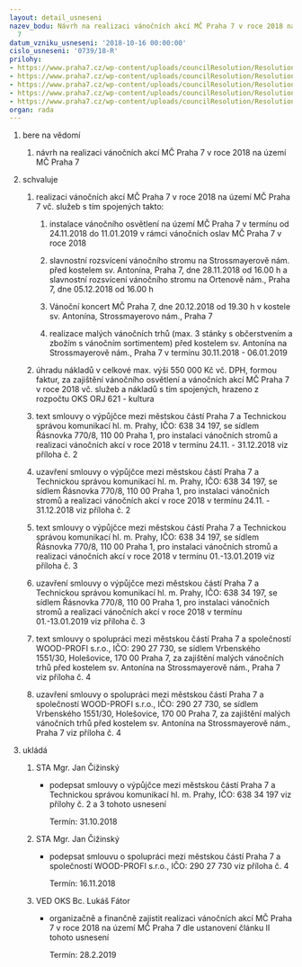 ```yaml
---
layout: detail_usneseni
nazev_bodu: Návrh na realizaci vánočních akcí MČ Praha 7 v roce 2018 na území MČ Praha
  7
datum_vzniku_usneseni: '2018-10-16 00:00:00'
cislo_usneseni: '0739/18-R'
prilohy:
- https://www.praha7.cz/wp-content/uploads/councilResolution/Resolutions/30292/export/M40DV_Vanoce2018~398856.doc
- https://www.praha7.cz/wp-content/uploads/councilResolution/Resolutions/30292/export/TSK_Vanoce2018_listopad_prosinec_2018~398855.docx
- https://www.praha7.cz/wp-content/uploads/councilResolution/Resolutions/30292/export/TSK_Vanoce2018_leden_2019~398854.docx
- https://www.praha7.cz/wp-content/uploads/councilResolution/Resolutions/30292/export/S_WoodProfi_vanoncnitrhy_spoluprace_2018~398853.doc
- https://www.praha7.cz/wp-content/uploads/councilResolution/Resolutions/30292/export/export~399392.pdf
organ: rada
---
```

<OL class=urzList_view id=urzList>
<LI class=urzClass1><SPAN name="1">bere na vědomí</SPAN>
<OL class="urzOlClass decimal ">
<LI class=urzClass2 style="TEXT-ALIGN: left"><SPAN>
<P>návrh na realizaci vánočních akcí MČ Praha 7 v roce 2018 na území MČ Praha 7</P></SPAN></LI></OL></LI>
<LI class=urzClass1><SPAN name="24">schvaluje</SPAN>
<OL class="urzOlClass decimal ">
<LI class=urzClass2 style="TEXT-ALIGN: left"><SPAN>
<P>realizaci vánočních akcí MČ Praha 7 v roce 2018 na území MČ Praha 7 vč. služeb s tím spojených takto:</P></SPAN>
<OL class=urzUlClass>
<LI class=urzClass3 style="TEXT-ALIGN: left"><SPAN>
<P>instalace vánočního osvětlení na území MČ Praha 7 v termínu od 24.11.2018 do 11.01.2019 v rámci vánočních oslav MČ Praha 7 v roce 2018</P></SPAN></LI>
<LI class=urzClass3 style="TEXT-ALIGN: left"><SPAN>
<P>slavnostní rozsvícení vánočního stromu na Strossmayerově nám. před kostelem sv. Antonína, Praha 7, dne 28.11.2018 od 16.00 h a slavnostní rozsvícení vánočního stromu na Ortenově nám., Praha 7, dne 05.12.2018 od 16.00 h</P></SPAN></LI>
<LI class=urzClass3 style="TEXT-ALIGN: left"><SPAN>
<P>Vánoční koncert MČ Praha 7, dne 20.12.2018 od 19.30 h v kostele sv. Antonína, Strossmayerovo nám., Praha 7</P></SPAN></LI>
<LI class=urzClass3 style="TEXT-ALIGN: left"><SPAN>
<P>realizace malých vánočních trhů (max. 3 stánky s občerstvením a zbožím s vánočním sortimentem) před kostelem sv. Antonína na Strossmayerově nám., Praha 7 v termínu 30.11.2018 - 06.01.2019</P></SPAN></LI></OL></LI>
<LI class=urzClass2 style="TEXT-ALIGN: left"><SPAN>
<P>úhradu nákladů v celkové max. výši 550 000 Kč vč. DPH, formou faktur, za zajištění vánočního osvětlení a vánočních akcí MČ Praha 7 v roce 2018 vč. služeb a nákladů s tím spojených, hrazeno z rozpočtu OKS ORJ 621 - kultura</P></SPAN></LI>
<LI class=urzClass2 style="TEXT-ALIGN: left"><SPAN>
<P>text smlouvy o výpůjčce mezi městskou částí Praha 7 a Technickou správou komunikací hl. m. Prahy, IČO: 638 34 197, se sídlem Řásnovka 770/8, 110 00 Praha 1, pro instalaci vánočních stromů a realizaci vánočních akcí v roce 2018 v termínu 24.11. - 31.12.2018 viz příloha č. 2</P></SPAN></LI>
<LI class=urzClass2 style="TEXT-ALIGN: left"><SPAN>
<P>uzavření smlouvy o výpůjčce mezi městskou částí Praha 7 a Technickou správou komunikací hl. m. Prahy, IČO: 638 34 197, se sídlem Řásnovka 770/8, 110 00 Praha 1, pro instalaci vánočních stromů a realizaci vánočních akcí v roce 2018 v termínu 24.11. - 31.12.2018 viz příloha č. 2</P></SPAN></LI>
<LI class=urzClass2 style="TEXT-ALIGN: left"><SPAN>
<P>text smlouvy o výpůjčce mezi městskou částí Praha 7 a Technickou správou komunikací hl. m. Prahy, IČO: 638 34 197, se sídlem Řásnovka 770/8, 110 00 Praha 1, pro instalaci vánočních stromů a realizaci vánočních akcí v roce 2018 v termínu 01.-13.01.2019 viz příloha č. 3<BR></P></SPAN></LI>
<LI class=urzClass2 style="TEXT-ALIGN: left"><SPAN>
<P>uzavření smlouvy o výpůjčce mezi městskou částí Praha 7 a Technickou správou komunikací hl. m. Prahy, IČO: 638 34 197, se sídlem Řásnovka 770/8, 110 00 Praha 1, pro instalaci vánočních stromů a realizaci vánočních akcí v roce 2018 v termínu 01.-13.01.2019 viz příloha č. 3</P></SPAN></LI>
<LI class=urzClass2 style="TEXT-ALIGN: left"><SPAN>
<P>text smlouvy o spolupráci mezi městskou částí Praha 7 a společností<BR>WOOD-PROFI s.r.o., IČO: 290 27 730, se sídlem Vrbenského 1551/30, Holešovice, 170 00 Praha 7, za zajištění malých vánočních trhů před kostelem sv. Antonína na Strossmayerově nám., Praha 7 viz příloha č. 4</P></SPAN></LI>
<LI class=urzClass2 style="TEXT-ALIGN: left"><SPAN>
<P>uzavření smlouvy o spolupráci mezi městskou částí Praha 7 a společností WOOD-PROFI s.r.o., IČO: 290 27 730, se sídlem Vrbenského 1551/30, Holešovice, 170 00 Praha 7, za zajištění malých vánočních trhů před kostelem sv. Antonína na Strossmayerově nám., Praha 7 viz příloha č. 4</P></SPAN></LI></OL></LI>
<LI class=urzClass1 id=urzUkoly><SPAN name="1">ukládá</SPAN>
<OL class=urzOlClass>
<LI class=urzClass2><SPAN>
<P>STA Mgr. Jan Čižinský</P></SPAN>
<UL class=urzUlClass>
<LI class=urzClass3><SPAN>
<P>podepsat smlouvy o výpůjčce mezi městskou částí Praha 7 a Technickou správou komunikací hl. m. Prahy, IČO: 638 34 197 viz přílohy č. 2 a 3 tohoto usnesení</P></SPAN><SPAN class=urzUkolTermin>Termín:&nbsp;31.10.2018</SPAN></LI></UL></LI>
<LI class=urzClass2><SPAN>
<P>STA Mgr. Jan Čižinský</P></SPAN>
<UL class=urzUlClass>
<LI class=urzClass3><SPAN>
<P>podepsat smlouvu o spolupráci mezi městskou částí Praha 7 a společností WOOD-PROFI s.r.o., IČO: 290 27 730 viz příloha č. 4</P></SPAN><SPAN class=urzUkolTermin>Termín:&nbsp;16.11.2018</SPAN></LI></UL></LI>
<LI class=urzClass2><SPAN>
<P>VED OKS Bc. Lukáš Fátor</P></SPAN>
<UL class=urzUlClass>
<LI class=urzClass3><SPAN>
<P>organizačně a finančně zajistit realizaci vánočních akcí MČ Praha 7 v roce 2018 na území MČ Praha 7 dle ustanovení článku II tohoto usnesení</P></SPAN><SPAN class=urzUkolTermin>Termín:&nbsp;28.2.2019</SPAN></LI></UL></LI></OL></LI></OL>
